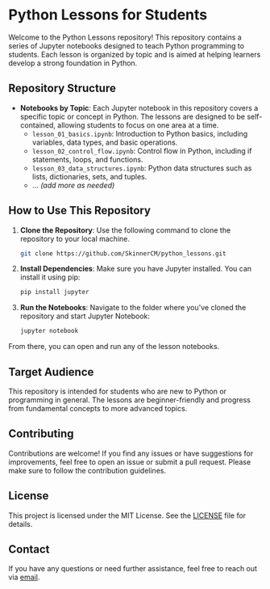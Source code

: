 # Python Lessons for Students

Welcome to the Python Lessons repository! This repository contains a series of Jupyter notebooks designed to teach Python programming to students. Each lesson is organized by topic and is aimed at helping learners develop a strong foundation in Python.

## Repository Structure

- **Notebooks by Topic**: Each Jupyter notebook in this repository covers a specific topic or concept in Python. The lessons are designed to be self-contained, allowing students to focus on one area at a time.
  - `lesson_01_basics.ipynb`: Introduction to Python basics, including variables, data types, and basic operations.
  - `lesson_02_control_flow.ipynb`: Control flow in Python, including if statements, loops, and functions.
  - `lesson_03_data_structures.ipynb`: Python data structures such as lists, dictionaries, sets, and tuples.
  - ... *(add more as needed)*

## How to Use This Repository

1. **Clone the Repository**: Use the following command to clone the repository to your local machine.
   ```bash
   git clone https://github.com/SkinnerCM/python_lessons.git
2. **Install Dependencies**: Make sure you have Jupyter installed. You can install it using pip:
   ```bash
   pip install jupyter
3. **Run the Notebooks**: Navigate to the folder where you've cloned the repository and start Jupyter Notebook:
   ```bash
   jupyter notebook
  From there, you can open and run any of the lesson notebooks.

## Target Audience
This repository is intended for students who are new to Python or programming in general. The lessons are beginner-friendly and progress from fundamental concepts to more advanced topics.

## Contributing
Contributions are welcome! If you find any issues or have suggestions for improvements, feel free to open an issue or submit a pull request. Please make sure to follow the contribution guidelines.

## License
This project is licensed under the MIT License. See the [LICENSE](./LICENSE) file for details.

## Contact
If you have any questions or need further assistance, feel free to reach out via [email](mailto:tutor.cmskinner@gmail.com).
